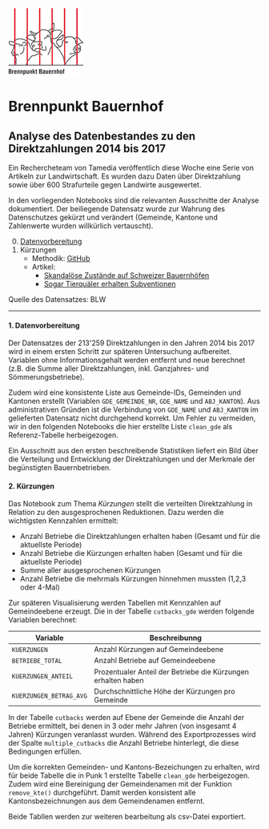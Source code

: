 <img src="https://raw.githubusercontent.com/tamedia-ddj/brennpunkt_bauernhof_public/master/files/Bauernhof_Logo.jpg">

# Brennpunkt Bauernhof
## Analyse des Datenbestandes zu den Direktzahlungen 2014 bis 2017

Ein Rechercheteam von Tamedia veröffentlich diese Woche eine Serie von Artikeln zur Landwirtschaft. Es wurden dazu Daten über Direktzahlung sowie über 600 Strafurteile gegen Landwirte ausgewertet.

In den vorliegenden Notebooks sind die relevanten Ausschnitte der Analyse dokumentiert. Der beiliegende Datensatz wurde zur Wahrung des Datenschutzes gekürzt und verändert (Gemeinde, Kantone und Zahlenwerte wurden willkürlich vertauscht).




0. [Datenvorbereitung](https://github.com/tamedia-ddj/brennpunkt_bauernhof_public/blob/master/0_Data_Preparation.ipynb)
1. Kürzungen
	* Methodik: [GitHub](https://github.com/tamedia-ddj/brennpunkt_bauernhof_public/blob/master/1_Kuerzungen.ipynb)
    * Artikel:
        * [Skandalöse Zustände auf Schweizer Bauernhöfen](https://www.tagesanzeiger.ch/schweiz/brennpunkt-bauernhof/skandaloese-zustaende-auf-schweizer-bauernhoefen/story/17687029)
        * [Sogar Tierquäler erhalten Subventionen](https://www.tagesanzeiger.ch/schweiz/brennpunkt-bauernhof/bauern-erhalten-subventionen-trotz-leidender-tiere/story/19918846)


Quelle des Datensatzes: BLW

---

#### 1. Datenvorbereitung
Der Datensatzes der 213'259 Direktzahlungen in den Jahren 2014 bis 2017 wird in einem ersten Schritt zur späteren Untersuchung aufbereitet. Variablen ohne Informationsgehalt werden entfernt und neue berechnet (z.B. die Summe aller Direktzahlungen, inkl. Ganzjahres- und Sömmerungsbetriebe).

Zudem wird eine konsistente Liste aus Gemeinde-IDs, Gemeinden und Kantonen erstellt (Variablen `GDE_GEMEINDE_NR`, `GDE_NAME` und `ABJ_KANTON`). Aus administrativen Gründen ist die Verbindung von `GDE_NAME` und `ABJ_KANTON` im gelieferten Datensatz nicht durchgehend korrekt. Um Fehler zu vermeiden, wir in den folgenden Notebooks die hier erstellte Liste `clean_gde` als Referenz-Tabelle herbeigezogen.


Ein Ausschnitt aus den ersten beschreibende Statistiken liefert ein Bild über die Verteilung und Entwicklung der Direktzahlungen und der Merkmale der begünstigten Bauernbetrieben.



#### 2. Kürzungen

Das Notebook zum Thema *Kürzungen* stellt die verteilten Direktzahlung in Relation zu den ausgesprochenen Reduktionen. Dazu werden die wichtigsten Kennzahlen ermittelt:

* Anzahl Betriebe die Direktzahlungen erhalten haben (Gesamt und für die aktuellste Periode)
* Anzahl Betriebe die Kürzungen erhalten haben (Gesamt und für die aktuellste Periode)
* Summe aller ausgesprochenen Kürzungen
* Anzahl Betriebe die mehrmals Kürzungen hinnehmen mussten (1,2,3 oder 4-Mal)

Zur späteren Visualisierung werden Tabellen mit Kennzahlen auf Gemeindeebene erzeugt. Die in der Tabelle `cutbacks_gde` werden folgende Variablen berechnet:

Variable | Beschreibunng
--- | --- 
`KUERZUNGEN` | Anzahl Kürzungen auf Gemeindeebene
`BETRIEBE_TOTAL` | Anzahl Betriebe auf Gemeindeebene
`KUERZUNGEN_ANTEIL` | Prozentualer Anteil der Betriebe die Kürzungen erhalten haben
`KUERZUNGEN_BETRAG_AVG` | Durchschnittliche Höhe der Kürzungen pro Gemeinde


In der Tabelle `cutbacks` werden auf Ebene der Gemeinde die Anzahl der Betriebe ermittelt, bei denen in 3 oder mehr Jahren (von insgesamt 4 Jahren) Kürzungen veranlasst wurden. Während des Exportprozesses wird der Spalte `multiple_cutbacks` die Anzahl Betriebe hinterlegt, die diese Bedingungen erfüllen.

Um die korrekten Gemeinden- und Kantons-Bezeichungen zu erhalten, wird für beide Tabelle die in Punk 1 erstellte Tabelle `clean_gde` herbeigezogen. Zudem wird eine Bereinigung der Gemeindenamen mit der Funktion `remove_kte()` durchgeführt. Damit werden konsistent alle Kantonsbezeichnungen aus dem Gemeindenamen entfernt.

Beide Tabllen werden zur weiteren bearbeitung als csv-Datei exportiert. 






